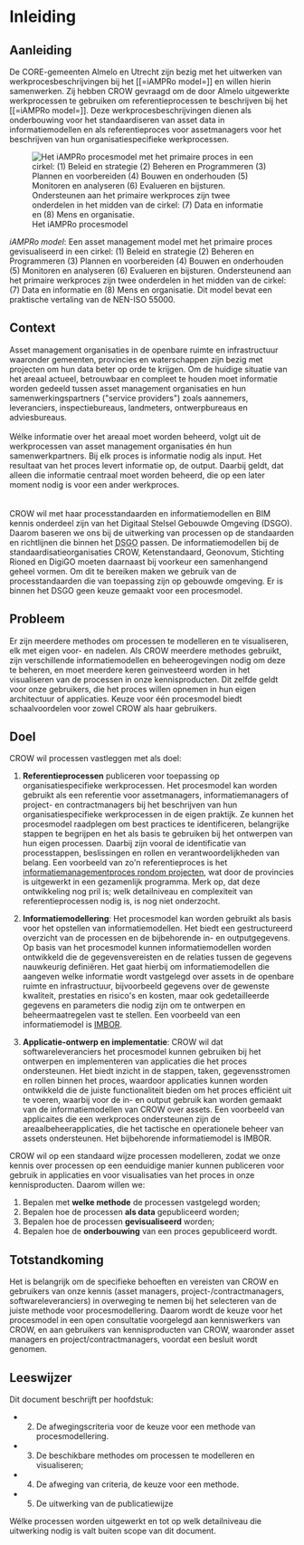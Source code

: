 # Inleiding


## Aanleiding

De CORE-gemeenten Almelo en Utrecht zijn bezig met het uitwerken van werkprocesbeschrijvingen bij het [[=iAMPRo model=]] en willen hierin samenwerken. Zij hebben CROW gevraagd om de door Almelo uitgewerkte werkprocessen te gebruiken om referentieprocessen te beschrijven bij het [[=iAMPRo model=]]. Deze werkprocesbeschrijvingen dienen als onderbouwing voor het standaardiseren van asset data in informatiemodellen en als referentieproces voor assetmanagers voor het beschrijven van hun organisatiespecifieke werkprocessen. 

<figure>
<img src="./h/media/Beheerfase.jpg" alt="Het iAMPRo procesmodel met het primaire proces in een cirkel: (1) Beleid en strategie (2) Beheren en Programmeren (3) Plannen en voorbereiden (4) Bouwen en onderhouden (5) Monitoren en analyseren (6) Evalueren en bijsturen. Ondersteunen aan het primaire werkproces zijn twee onderdelen in het midden van de cirkel: (7) Data en informatie en (8) Mens en organisatie.">
<figcaption>Het iAMPRo procesmodel</caption>
</figure>

<p><dfn data-lt="iAMPRo model">iAMPRo model</dfn>: Een asset management model met het primaire proces gevisualiseerd in een cirkel: (1) Beleid en strategie (2) Beheren en Programmeren (3) Plannen en voorbereiden (4) Bouwen en onderhouden (5) Monitoren en analyseren (6) Evalueren en bijsturen. Ondersteunend aan het primaire werkproces zijn twee onderdelen in het midden van de cirkel: (7) Data en informatie en (8) Mens en organisatie. Dit model bevat een praktische vertaling van de NEN-ISO 55000. </p>

## Context

Asset management organisaties in de openbare ruimte en infrastructuur waaronder gemeenten, provincies en waterschappen zijn bezig met projecten om hun data beter op orde te krijgen. Om de huidige situatie van het areaal actueel, betrouwbaar en compleet te houden moet informatie worden gedeeld tussen asset management organisaties en hun samenwerkingspartners ("service providers") zoals aannemers, leveranciers, inspectiebureaus, landmeters, ontwerpbureaus en adviesbureaus.
<br><br>
Wélke informatie over het areaal moet worden beheerd, volgt uit de werkprocessen van asset management organisaties én hun samenwerkpartners. Bij elk proces is informatie nodig als input. Het resultaat van het proces levert informatie op, de output. Daarbij geldt, dat alleen die informatie centraal moet worden beheerd, die op een later moment nodig is voor een ander werkproces.  
<br><br>
CROW wil met haar processtandaarden en informatiemodellen en BIM kennis onderdeel zijn van het Digitaal Stelsel Gebouwde Omgeving (DSGO). Daarom baseren we ons bij de uitwerking van processen op de standaarden en richtlijnen die binnen het <abbr title="Digitaal Stelsel Gebouwde Omgeving">DSGO</abbr> passen. De informatiemodellen bij de standaardisatieorganisaties CROW, Ketenstandaard, Geonovum, Stichting Rioned en DigiGO moeten daarnaast bij voorkeur een samenhangend geheel vormen. Om dit te bereiken maken we gebruik van de processtandaarden die van toepassing zijn op gebouwde omgeving. Er is binnen het DSGO geen keuze gemaakt voor een procesmodel. 


## Probleem
Er zijn meerdere methodes om processen te modelleren en te visualiseren, elk met eigen voor- en nadelen. Als CROW meerdere methodes gebruikt, zijn verschillende informatiemodellen en beheerogevingen nodig om deze te beheren, en moet meerdere keren geinvesteerd worden in het visualiseren van de processen in onze kennisproducten. Dit zelfde geldt voor onze gebruikers, die het proces willen opnemen in hun eigen architectuur of applicaties. Keuze voor één procesmodel biedt schaalvoordelen voor zowel CROW als haar gebruikers.


##	Doel
CROW wil processen vastleggen met als doel:

1. **Referentieprocessen** publiceren voor toepassing op organisatiespecifieke werkprocessen. Het procesmodel kan worden gebruikt als een referentie voor assetmanagers, informatiemanagers of project- en contractmanagers bij het beschrijven van hun organisatiespecifieke werkprocessen in de eigen praktijk. Ze kunnen het procesmodel raadplegen om best practices te identificeren, belangrijke stappen te begrijpen en het als basis te gebruiken bij het ontwerpen van hun eigen processen. Daarbij zijn vooral de identificatie van processtappen, beslissingen en rollen en verantwoordelijkheden van belang. Een voorbeeld van zo'n referentieproces is het [informatiemanagementproces rondom projecten](https://iampro-portaal.nl/Data-en-AM/Bouwwerk-informatiemanagement/BIM-Producten#Procesanalyse), wat door de provincies is uitgewerkt in een gezamenlijk programma. Merk op, dat deze ontwikkeling nog pril is; welk detailniveau en complexiteit van referentieprocessen nodig is, is nog niet onderzocht.

2. **Informatiemodellering**: Het procesmodel kan worden gebruikt als basis voor het opstellen van informatiemodellen. Het biedt een gestructureerd overzicht van de processen en de bijbehorende in- en outputgegevens. Op basis van het procesmodel kunnen informatiemodellen worden ontwikkeld die de gegevensvereisten en de relaties tussen de gegevens nauwkeurig definiëren. Het gaat hierbij om informatiemodellen die aangeven welke informatie wordt vastgelegd over assets in de openbare ruimte en infrastructuur, bijvoorbeeld gegevens over de gewenste kwaliteit, prestaties en risico's en kosten, maar ook gedetailleerde gegevens en parameters die nodig zijn om te ontwerpen en beheermaatregelen vast te stellen. Een voorbeeld van een informatiemodel is [IMBOR](https://www.crow.nl/thema-s/management-openbare-ruimte/imbor/actuele-versie-imbor).

3. **Applicatie-ontwerp en implementatie**: CROW wil dat softwareleveranciers het procesmodel kunnen gebruiken bij het ontwerpen en implementeren van applicaties die het proces ondersteunen. Het biedt inzicht in de stappen, taken, gegevensstromen en rollen binnen het proces, waardoor applicaties kunnen worden ontwikkeld die de juiste functionaliteit bieden om het proces efficiënt uit te voeren, waarbij voor de in- en output gebruik kan worden gemaakt van de informatiemodellen van CROW over assets. Een voorbeeld van applicaites die een werkproces ondersteunen zijn de areaalbeheerapplicaties, die het tactische en operationele beheer van assets ondersteunen. Het bijbehorende informatiemodel is IMBOR.

CROW wil op een standaard wijze processen modelleren, zodat we onze kennis over processen op een eenduidige manier kunnen publiceren voor gebruik in applicaties en voor visualisaties van het proces in onze kennisproducten.
Daarom willen we: <ol>
<li>Bepalen met <b>welke methode</b> de processen vastgelegd worden;
<li>Bepalen hoe de processen <b>als data</b> gepubliceerd worden;
<li> Bepalen hoe de processen <b>gevisualiseerd</b> worden;
<li> Bepalen hoe de <b>onderbouwing</b> van een proces gepubliceerd wordt.</ol>

## Totstandkoming
Het is belangrijk om de specifieke behoeften en vereisten van CROW en gebruikers van onze kennis (asset managers, project-/contractmanagers, softwareleveranciers) in overweging te nemen bij het selecteren van de juiste methode voor procesmodellering. Daarom wordt de keuze voor het procesmodel in een open consultatie voorgelegd aan kenniswerkers van CROW, en aan gebruikers van kennisproducten van CROW, waaronder asset managers en project/contractmanagers, voordat een besluit wordt genomen.


## Leeswijzer
Dit document beschrijft per hoofdstuk: 
* 2. De afwegingscriteria voor de keuze voor een methode van procesmodellering.
* 3. De beschikbare methodes om processen te modelleren en visualiseren;
* 4. De afweging van criteria, de keuze voor een methode.
* 5. De uitwerking van de publicatiewijze

Wélke processen worden uitgewerkt en tot op welk detailniveau die uitwerking nodig is valt buiten scope van dit document.
